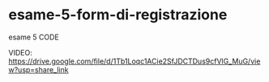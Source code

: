 # esame-5-form-di-registrazione
esame 5 CODE

VIDEO: https://drive.google.com/file/d/1Tb1Loqc1ACie2SfJDCTDus9cfVlG_MuG/view?usp=share_link
